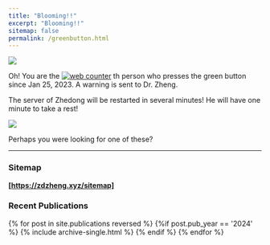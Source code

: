 ```yaml
---
title: "Blooming!!"
excerpt: "Blooming!!"
sitemap: false
permalink: /greenbutton.html
---
```


![](https://zdzheng.xyz/images/boom.png)

Oh! You are the 
<a href="https://www.hitwebcounter.com" target="_blank">
<img src="https://hitwebcounter.com/counter/counter.php?page=8164390&style=0006&nbdigits=5&type=page&initCount=0" title="Free Counter" Alt="web counter"   border="0" /></a> th person who presses the green button since Jan 25, 2023. A warning is sent to Dr. Zheng. 

The server of Zhedong will be restarted in several minutes!  He will have one minute to take a rest!

![](https://zdzheng.xyz/images/TomCat.jpeg)

Perhaps you were looking for one of these? 

<hr>

### Sitemap

<strong><a href="https://zdzheng.xyz/sitemap"> [https://zdzheng.xyz/sitemap]</a></strong> 

### Recent Publications

{% for post in site.publications reversed %}
  {%if post.pub_year == '2024' %}
      {% include archive-single.html %}
  {% endif %}
{% endfor %}
